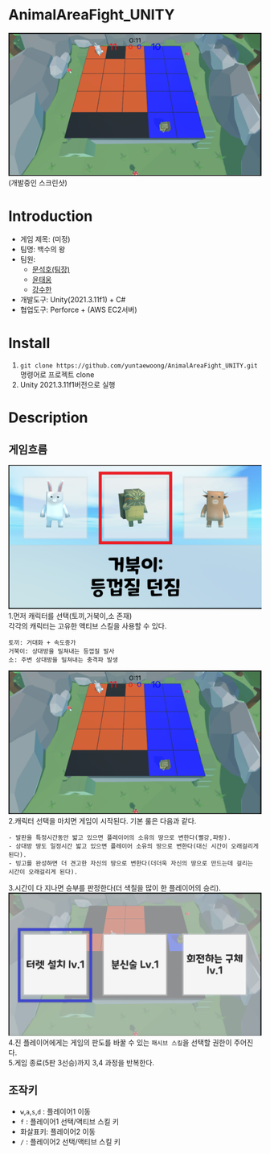 # AnimalAreaFight_UNITY
![](ScreenShots/Ingame1.PNG)
(개발중인 스크린샷)

# Introduction
- 게임 제목: (미정)
- 팀명: 백수의 왕
- 팀원:
    * [문석호(팀장)](https://github.com/khumsh)
    * [윤태웅](https://github.com/yuntaewoong)
    * [강수한](https://github.com/tngksdlstk12)
- 개발도구: Unity(2021.3.11f1) + C#
- 협업도구: Perforce + (AWS EC2서버)

# Install
1. `git clone https://github.com/yuntaewoong/AnimalAreaFight_UNITY.git`명령어로 프로젝트 clone
2. Unity 2021.3.11f1버전으로 실행

# Description
## 게임흐름
![](ScreenShots/CharacterSelection.PNG)
1.먼저 캐릭터를 선택(토끼,거북이,소 존재)  
각각의 캐릭터는 고유한 액티브 스킬을 사용할 수 있다.  
```
토끼: 거대화 + 속도증가
거북이: 상대방을 밀쳐내는 등껍질 발사
소: 주변 상대방을 밀쳐내는 충격파 발생
```

![](ScreenShots/Ingame1.PNG)
2.캐릭터 선택을 마치면 게임이 시작된다. 기본 룰은 다음과 같다.
```
- 발판을 특정시간동안 밟고 있으면 플레이어의 소유의 땅으로 변한다(빨강,파랑).
- 상대방 땅도 일정시간 밟고 있으면 플레이어 소유의 땅으로 변한다(대신 시간이 오래걸리게 된다).  
- 빙고를 완성하면 더 견고한 자신의 땅으로 변한다(더더욱 자신의 땅으로 만드는데 걸리는 시간이 오래걸리게 된다).
```


3.시간이 다 지나면 승부를 판정한다(더 색칠을 많이 한 플레이어의 승리).
![](ScreenShots/SkillSelection.PNG)
4.진 플레이어에게는 게임의 판도를 바꿀 수 있는 `패시브 스킬`을 선택할 권한이 주어진다.   
5.게임 종료(5판 3선승)까지 3,4 과정을 반복한다.  

## 조작키
- `w`,`a`,`s`,`d` : 플레이어1 이동  
- `f` : 플레이어1 선택/액티브 스킬 키
- 화살표키: 플레이어2 이동
- `/` : 플레이어2 선택/액티브 스킬 키
